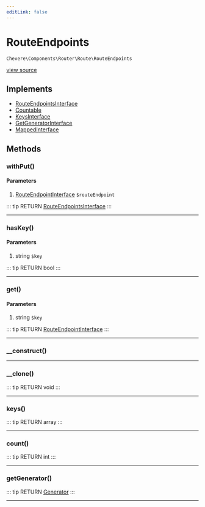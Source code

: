 ```yaml
---
editLink: false
---
```


# RouteEndpoints

`Chevere\Components\Router\Route\RouteEndpoints`

[view source](https://github.com/chevere/chevere/blob/master/Router/Route/RouteEndpoints.php)

## Implements

- [RouteEndpointsInterface](../../../Interfaces/Router/Route/RouteEndpointsInterface.md)
- [Countable](https://www.php.net/manual/class.countable)
- [KeysInterface](../../../Interfaces/DataStructure/KeysInterface.md)
- [GetGeneratorInterface](../../../Interfaces/DataStructure/GetGeneratorInterface.md)
- [MappedInterface](../../../Interfaces/DataStructure/MappedInterface.md)

## Methods

### withPut()

#### Parameters

1. [RouteEndpointInterface](../../../Interfaces/Router/Route/RouteEndpointInterface.md) `$routeEndpoint`

::: tip RETURN
[RouteEndpointsInterface](../../../Interfaces/Router/Route/RouteEndpointsInterface.md)
:::

---

### hasKey()

#### Parameters

1. string `$key`

::: tip RETURN
bool
:::

---

### get()

#### Parameters

1. string `$key`

::: tip RETURN
[RouteEndpointInterface](../../../Interfaces/Router/Route/RouteEndpointInterface.md)
:::

---

### __construct()

---

### __clone()

::: tip RETURN
void
:::

---

### keys()

::: tip RETURN
array
:::

---

### count()

::: tip RETURN
int
:::

---

### getGenerator()

::: tip RETURN
[Generator](https://www.php.net/manual/class.generator)
:::

---
